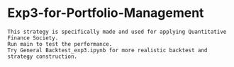 # Exp3-for-Portfolio-Management
    This strategy is specifically made and used for applying Quantitative Finance Society.
    Run main to test the performance. 
    Try General Backtest_exp3.ipynb for more realistic backtest and strategy construction.
